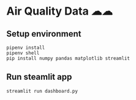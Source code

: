 # Air Quality Data ☁☁

## Setup environment
```
pipenv install
pipenv shell
pip install numpy pandas matplotlib streamlit
```

## Run steamlit app
```
streamlit run dashboard.py
```